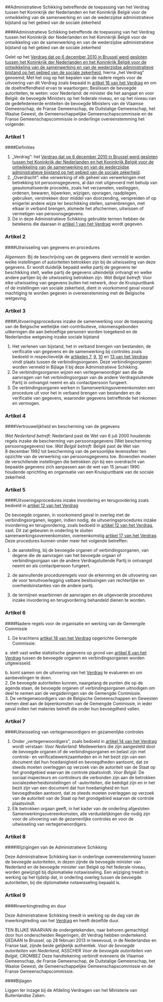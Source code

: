 <meta http-equiv='Content-Type' content='text/html; charset=utf-8' />

##Administratieve Schikking betreffende de toepassing van het Verdrag tussen het Koninkrijk der Nederlanden en het Koninkrijk België voor de ontwikkeling van de samenwerking en van de wederzijdse administratieve bijstand op het gebied van de sociale zekerheid

####Administratieve Schikking betreffende de toepassing van het Verdrag tussen het Koninkrijk der Nederlanden en het Koninkrijk België voor de ontwikkeling van de samenwerking en van de wederzijdse administratieve bijstand op het gebied van de sociale zekerheid

Gelet op het [Verdrag dat op 6 december 2010 in Brussel werd gesloten tussen het Koninkrijk der Nederlanden en het Koninkrijk België voor de ontwikkeling van de samenwerking en van de wederzijdse administratieve bijstand op het gebied van de sociale zekerheid](../../../../../../../../../../../../verdrag/verdrag/tussen/het/koninkrijk/der/nederlanden/en/het/koninkrijk/belgië/etc/BWBV0005135/README.md), hierna „het Verdrag” genoemd; Met het oog op het bepalen van de nadere regels voor de uitvoering van dit Verdrag zoals bepaald in [artikel 16 van het Verdrag](../../../../../../../../../../../../verdrag/verdrag/tussen/het/koninkrijk/der/nederlanden/en/het/koninkrijk/belgië/etc/BWBV0005135/README.md) en om de doeltreffendheid ervan te waarborgen; Beslissen de bevoegde autoriteiten, te weten: voor Nederland: de minister die het aangaat en voor België: de bevoegde Ministers op het federale niveau, en op het niveau van de gedefedereerde entiteiten de bevoegde Ministers van de Vlaamse Gemeenschap, de Franse Gemeenschap, de Duitstalige Gemeenschap, het Waalse Gewest, de Gemeenschappelijke Gemeenschapscommissie en de Franse Gemeenschapscommissie   in onderlinge overeenstemming het volgende:    

### Artikel  1  

####Definities

1.  „Verdrag”: het [Verdrag dat op 6 december 2010 in Brussel werd gesloten tussen het Koninkrijk der Nederlanden en het Koninkrijk België voor de ontwikkeling van de samenwerking en van de wederzijdse administratieve bijstand op het gebied van de sociale zekerheid](../../../../../../../../../../../../verdrag/verdrag/tussen/het/koninkrijk/der/nederlanden/en/het/koninkrijk/belgië/etc/BWBV0005135/README.md).   
2.  „Overdracht”: elke verwerking of elk geheel van verwerkingen met betrekking tot persoonsgegevens, al dan niet uitgevoerd met behulp van geautomatiseerde procedés, zoals het verzamelen, vastleggen, ordenen, bewaren, bijwerken, wijzigen, opvragen, raadplegen, gebruiken, verstrekken door middel van doorzending, verspreiden of op enigerlei andere wijze ter beschikking stellen, samenbrengen, met elkaar in verband brengen, alsmede het afschermen, uitwissen of vernietigen van persoonsgegevens.   
3.  De in deze Administratieve Schikking gebruikte termen hebben de betekenis die daaraan in [artikel 1 van het Verdrag](../../../../../../../../../../../../verdrag/verdrag/tussen/het/koninkrijk/der/nederlanden/en/het/koninkrijk/belgië/etc/BWBV0005135/README.md) wordt gegeven.   

### Artikel  2  

####Uitwisseling van gegevens en procedures

*Algemeen:*  Bij de beschrijving van de gegevens dient vermeld te worden welke instellingen of autoriteiten betrokken zijn bij de uitwisseling van deze gegevens. Er wordt duidelijk bepaald welke partij de gegevens ter beschikking stelt, welke partij de gegevens uiteindelijk ontvangt en welke andere partijen bij de uitwisseling betrokken zijn.  *Wat België betreft:*  Voor elke uitwisseling van gegevens buiten het netwerk, door de Kruispuntbank of de instellingen van sociale zekerheid, dient in voorkomend geval vooraf machtiging te worden gegeven in overeenstemming met de Belgische wetgeving.  

### Artikel  3  

####Uitvoeringsprocedures inzake de samenwerking voor de toepassing van de Belgische wettelijke niet-contributieve, inkomensgebonden uitkeringen die aan behoeftige personen worden toegekend en de Nederlandse wetgeving inzake sociale bijstand

1.  Het verlenen van bijstand, het in verband brengen van bestanden, de verificatie van gegevens en de samenwerking bij controles zoals bedoeld in respectievelijk de [artikelen 7](../../../../../../../../../../../../verdrag/verdrag/tussen/het/koninkrijk/der/nederlanden/en/het/koninkrijk/belgië/etc/BWBV0005135/README.md), [9](../../../../../../../../../../../../verdrag/verdrag/tussen/het/koninkrijk/der/nederlanden/en/het/koninkrijk/belgië/etc/BWBV0005135/README.md), [10](../../../../../../../../../../../../verdrag/verdrag/tussen/het/koninkrijk/der/nederlanden/en/het/koninkrijk/belgië/etc/BWBV0005135/README.md) en [13 van het Verdrag](../../../../../../../../../../../../verdrag/verdrag/tussen/het/koninkrijk/der/nederlanden/en/het/koninkrijk/belgië/etc/BWBV0005135/README.md) vindt plaats tussen de verbindingsorganen. Deze verbindingsorganen worden vermeld in Bijlage II bij deze Administratieve Schikking.   
2.  De verbindingsorganen wijzen een vertegenwoordiger aan die de aanvragen van het verbindingsorgaan van de andere Verdragsluitende Partij in ontvangst neemt en als contactpersoon fungeert.   
3.  De verbindingsorganen werken in Samenwerkingsovereenkomsten een procedure uit voor het in verband brengen van bestanden en de verificatie van gegevens, waaronder gegevens betreffende het inkomen en vermogen.   

### Artikel  4  

####Vertrouwelijkheid en bescherming van de gegevens

*Wat Nederland betreft:*  Nederland past de Wet van 6 juli 2000 houdende regels inzake de bescherming van persoonsgegevens (Wet bescherming persoonsgegevens) toe.  *Wat België betreft:*  België past de Wet van 8 december 1992 tot bescherming van de persoonlijke levenssfeer ten opzichte van de verwerking van persoonsgegevens toe. Bovendien moeten de verschillende instellingen die betrokken zijn bij een overdracht van bepaalde gegevens zich aanpassen aan de wet van 15 januari 1990 houdende oprichting en organisatie van een Kruispuntbank van de sociale zekerheid.  

### Artikel  5  

####Uitvoeringsprocedures inzake invordering en terugvordering zoals bedoeld in [artikel 12 van het Verdrag](../../../../../../../../../../../../verdrag/verdrag/tussen/het/koninkrijk/der/nederlanden/en/het/koninkrijk/belgië/etc/BWBV0005135/README.md)

De bevoegde organen, in voorkomend geval in overleg met de verbindingsorganen, leggen, indien nodig, de uitvoeringsprocedures inzake invordering en terugvordering, zoals bedoeld in [artikel 12 van het Verdrag](../../../../../../../../../../../../verdrag/verdrag/tussen/het/koninkrijk/der/nederlanden/en/het/koninkrijk/belgië/etc/BWBV0005135/README.md), vast. Dit zal gebeuren in onderling te sluiten samenwerkingsovereenkomsten, overeenkomstig [artikel 17 van het Verdrag](../../../../../../../../../../../../verdrag/verdrag/tussen/het/koninkrijk/der/nederlanden/en/het/koninkrijk/belgië/etc/BWBV0005135/README.md). Deze procedures kunnen onder meer het volgende betreffen: 

1. de aanstelling, bij de bevoegde organen of verbindingsorganen, van degene die de aanvragen van het bevoegde orgaan of verbindingsorgaan van de andere Verdragsluitende Partij in ontvangst neemt en als contactpersoon fungeert.  

2. de aanvullende procedureregels voor de erkenning en de uitvoering van de voor tenuitvoerlegging vatbare beslissingen van rechterlijke en overheidsinstanties van de andere partij.  

3. de termijnen waarbinnen de aanvragen en de uitgevoerde procedures inzake invordering en terugvordering behandeld dienen te worden.    

### Artikel  6  

####Nadere regels voor de organisatie en werking van de Gemengde Commissie

1.  De krachtens [artikel 18 van het Verdrag](../../../../../../../../../../../../verdrag/verdrag/tussen/het/koninkrijk/der/nederlanden/en/het/koninkrijk/belgië/etc/BWBV0005135/README.md) opgerichte Gemengde Commissie: 

a. stelt vast welke statistische gegevens op grond van [artikel 6 van het Verdrag](../../../../../../../../../../../../verdrag/verdrag/tussen/het/koninkrijk/der/nederlanden/en/het/koninkrijk/belgië/etc/BWBV0005135/README.md) tussen de bevoegde organen en verbindingsorganen worden uitgewisseld.  

b. komt samen om de uitvoering van het [Verdrag](../../../../../../../../../../../../verdrag/verdrag/tussen/het/koninkrijk/der/nederlanden/en/het/koninkrijk/belgië/etc/BWBV0005135/README.md) te evalueren en om aanbevelingen te doen.     
2.  De bevoegde autoriteiten kunnen, naargelang de punten die op de agenda staan, de bevoegde organen of verbindingsorganen uitnodigen om deel te nemen aan de vergaderingen van de Gemengde Commissie.   
3.  De vertegenwoordigers van de Belgische Gemeenschappen en Gewesten nemen deel aan de bijeenkomsten van de Gemengde Commissie, in ieder geval indien het materies betreft die onder hun bevoegdheid vallen.   

### Artikel  7  

####Uitwisseling van vertegenwoordigers en gezamenlijke controles

1.  Onder „vertegenwoordigers”, zoals bedoeld in [artikel 14 van het Verdrag](../../../../../../../../../../../../verdrag/verdrag/tussen/het/koninkrijk/der/nederlanden/en/het/koninkrijk/belgië/etc/BWBV0005135/README.md) wordt verstaan:  *Voor Nederland:*  Medewerkers die zijn aangesteld door de bevoegde organen of de verbindingsorganen en belast zijn met controle- en verificatiewerkzaamheden en in het bezit zijn van een document dat hun hoedanigheid en bevoegdheden aantoont, dat ze steeds moeten overleggen op verzoek van de autoriteit van de Staat op het grondgebied waarvan de controle plaatsvindt.  *Voor België:*  De sociaal inspecteurs en controleurs die verbonden zijn aan de betrokken socialezekerheidsinstellingen of -autoriteiten, die beëdigd zijn en in het bezit zijn van een document dat hun hoedanigheid en hun bevoegdheden aantoont, dat ze steeds moeten overleggen op verzoek van de autoriteit van de Staat op het grondgebied waarvan de controle plaatsvindt.   
2.  Elk betrokken orgaan geeft, in het kader van de onderling afgesloten Samenwerkingsovereenkomsten, alle verduidelijkingen die nodig zijn voor de uitvoering van de gezamenlijke controles en voor de uitwisseling van vertegenwoordigers.   

### Artikel  8  

####Wijzigingen van de Administratieve Schikking

Deze Administratieve Schikking kan in onderlinge overeenstemming tussen de bevoegde autoriteiten, in dezen zijnde de bevoegde minister van Nederland en de bevoegde minister van België op het federale niveau, worden gewijzigd bij diplomatieke notawisseling. Een wijziging treedt in werking op het tijdstip dat, in onderling overleg tussen de bevoegde autoriteiten, bij die diplomatieke notawisseling bepaald is.  

### Artikel  9  

####Inwerkingtreding en duur

Deze Administratieve Schikking treedt in werking op de dag van de inwerkingtreding van het [Verdrag](../../../../../../../../../../../../verdrag/verdrag/tussen/het/koninkrijk/der/nederlanden/en/het/koninkrijk/belgië/etc/BWBV0005135/README.md) en heeft dezelfde duur.  

TEN BLIJKE WAARVAN de ondergetekenden, naar behoren gemachtigd door hun onderscheiden Regeringen, dit Verdrag hebben ondertekend. GEDAAN te Brussel, op 28 februari 2013 in tweevoud, in de Nederlandse en Franse taal, zijnde beide gelijkelijk authentiek.  *Voor de bevoegde autoriteiten van Nederland,*  ASSCHER  *Voor de bevoegde autoriteiten van België,*  CROMBEZ Deze handtekening verbindt eveneens de Vlaamse Gemeenschap, de Franse Gemeenschap, de Duitstalige Gemeenschap, het Waalse Gewest, de Gemeenschappelijke Gemeenschapscommissie en de Franse Gemeenschapscommissie.  

####Bijlagen

Liggen ter inzage bij de Afdeling Verdragen van het Ministerie van Buitenlandse Zaken.    
